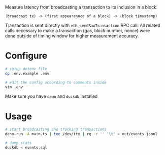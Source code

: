 Measure latency from broadcasting a transaction to its inclusion in a block:

```
(broadcast tx) -> (first appeareance of a block) -> (block timestamp)
```

Transaction is sent directly with `eth_sendRawTransaction` RPC call. All related 
calls necessary to make a transaction (gas, block number, nonce) were done
outside of timing window for higher measurement accuracy.


# Configure

```sh
# setup dotenv file
cp .env.example .env

# edit the config according to comments inside
vim .env
```

Make sure you have `deno` and `duckdb` installed

# Usage

```sh
# start broadcasting and tracking transactions
deno run -A main.ts | tee /dev/tty | rg -r '' '\t' > out/events.jsonl

# dump stats
duckdb < events.sql
```


